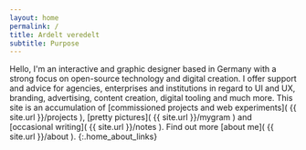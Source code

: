 ```yaml
---
layout: home
permalink: /
title: Ardelt veredelt
subtitle: Purpose
---
```

Hello, I'm an interactive and graphic designer based in Germany with a strong focus on open-source technology and digital creation.
I offer support and advice for agencies, enterprises and institutions in regard to UI and UX, branding, advertising, content creation, digital tooling and much more.
This site is an accumulation of [commissioned projects and web experiments]( {{ site.url }}/projects ), [pretty pictures]( {{ site.url }}/mygram ) and [occasional writing]( {{ site.url }}/notes ).
Find out more [about me]( {{ site.url }}/about ).
{:.home_about_links}



